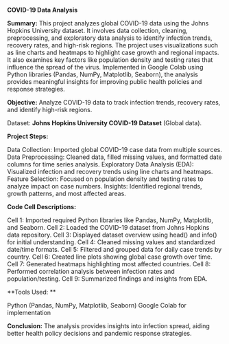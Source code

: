 **COVID-19 Data Analysis**

**Summary:**
This project analyzes global COVID-19 data using the Johns Hopkins University dataset. It involves data collection, cleaning, preprocessing, and exploratory data analysis to identify infection trends, recovery rates, and high-risk regions. The project uses visualizations such as line charts and heatmaps to highlight case growth and regional impacts. It also examines key factors like population density and testing rates that influence the spread of the virus. Implemented in Google Colab using Python libraries (Pandas, NumPy, Matplotlib, Seaborn), the analysis provides meaningful insights for improving public health policies and response strategies.
 
**Objective:**
 Analyze COVID-19 data to track infection trends, recovery rates, and identify high-risk regions.
 
Dataset:
 **Johns Hopkins University COVID-19 Dataset** (Global data).

**Project Steps:**
 
Data Collection: Imported global COVID-19 case data from multiple sources.
Data Preprocessing: Cleaned data, filled missing values, and formatted date columns for time series analysis.
Exploratory Data Analysis (EDA): Visualized infection and recovery trends using line charts and heatmaps.
Feature Selection: Focused on population density and testing rates to analyze impact on case numbers.
Insights: Identified regional trends, growth patterns, and most affected areas.


**Code Cell Descriptions:**

Cell 1: Imported required Python libraries like Pandas, NumPy, Matplotlib, and Seaborn.
Cell 2: Loaded the COVID-19 dataset from Johns Hopkins data repository.
Cell 3: Displayed dataset overview using head() and info() for initial understanding.
Cell 4: Cleaned missing values and standardized date/time formats.
Cell 5: Filtered and grouped data for daily case trends by country.
Cell 6: Created line plots showing global case growth over time. 
Cell 7: Generated heatmaps highlighting most affected countries.
Cell 8: Performed correlation analysis between infection rates and population/testing.
Cell 9: Summarized findings and insights from EDA.


**Tools Used: **

Python (Pandas, NumPy, Matplotlib, Seaborn)
Google Colab for implementation


**Conclusion:**
The analysis provides insights into infection spread, aiding better health policy decisions and pandemic response strategies.


